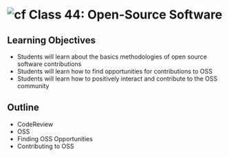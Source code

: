 # ![cf](http://i.imgur.com/7v5ASc8.png) Class 44: Open-Source Software

## Learning Objectives

- Students will learn about the basics methodologies of open source software contributions
- Students will learn how to find opportunities for contributions to OSS
- Students will learn how to positively interact and contribute to the OSS community

## Outline
- CodeReview
- OSS
- Finding OSS Opportunities
- Contributing to OSS
<!-- [Hyperlinks]  -->


<!-- links -->
<!-- [Hyperlinks]: To supporting materials -->

